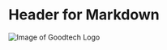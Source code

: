 # Header for Markdown

![Image of Goodtech Logo](https://www.norwep.com/partners/goodtech-as/_/image/924f9853-a101-4a7c-a9d8-397debca3bee:92c33c9baf60eb83ebc726f210ca74dff6d16b4d/width-340/goodtech-logo-black-01(3).jpg)
